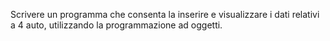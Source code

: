 Scrivere un programma che consenta la inserire e visualizzare i dati relativi a 4 auto, utilizzando la programmazione ad oggetti.
